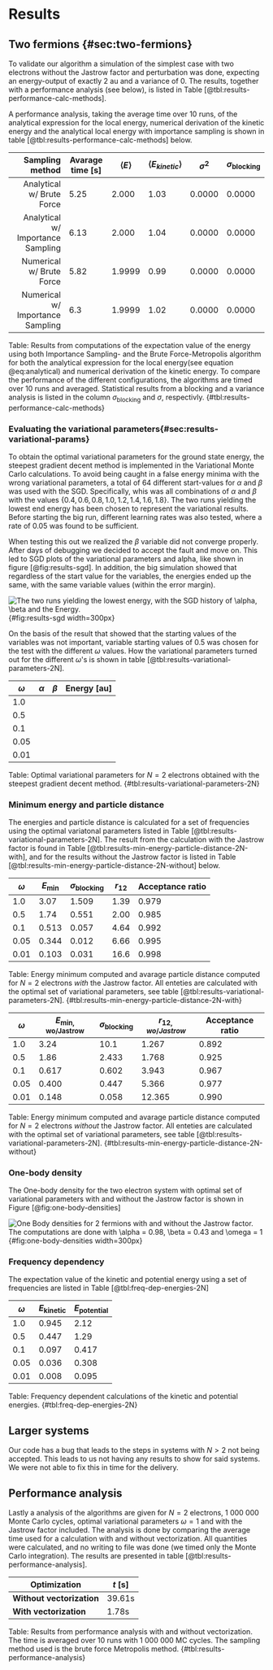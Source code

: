 # Results

## Two fermions {#sec:two-fermions}

To validate our algorithm a simulation of the simplest case with two electrons without the Jastrow factor and perturbation was done, expecting an energy-output of exactly 2 au and a variance of 0. The results, together with a performance analysis (see below), is listed in Table [@tbl:results-performance-calc-methods]. 

A performance analysis, taking the average time over 10 runs, of the analytical expression for the local energy, numerical derivation of the kinetic energy and the analytical local energy with importance sampling is shown in table [@tbl:results-performance-calc-methods] below.


| Sampling method                   | Avarage time [s]|$\langle E \rangle$|$\langle E_{kinetic}\rangle$|$\sigma^2$|$\sigma_{\text{blocking}}$|
| ----:                             | ---             |---                |---                          |---       |---                      |
| Analytical w/ Brute Force         | 5.25            | 2.000             |1.03                         | 0.0000   | 0.0000                  |
| Analytical w/ Importance Sampling | 6.13            | 2.000             |1.04                         | 0.0000   | 0.0000                  |
| Numerical w/ Brute Force          | 5.82            | 1.9999            | 0.99                        | 0.0000   | 0.0000                  |
| Numerical w/ Importance Sampling  | 6.3             | 1.9999            | 1.02                        | 0.0000   | 0.0000                  |

Table: Results from computations of the expectation value of the energy using both Importance Sampling- and the Brute Force-Metropolis algorithm for both the analytical expression for the local energy(see equation @eq:analytical) and numerical derivation of the kinetic energy. To compare the performance of the different configurations, the algorithms are timed over 10 runs and averaged. Statistical results from a blocking and a variance analysis is listed in the column $\sigma_\text{blocking}$ and $\sigma$, respectivly. {#tbl:results-performance-calc-methods} 


### Evaluating the variational parameters{#sec:results-variational-params}

To obtain the optimal variational parameters for the ground state energy, the steepest gradient decent method is implemented in the Variational Monte Carlo calculations. To avoid being caught in a false energy minima with the wrong variational parameters, a total of $64$ different start-values for $\alpha$ and $\beta$ was used with the SGD. Specifically, whis was all combinations of $\alpha$ and $\beta$ with the values $\{0.4, 0.6, 0.8, 1.0, 1.2, 1.4, 1.6, 1.8\}$. The two runs yielding the lowest end energy has been chosen to represent the variational results. Before starting the big run, different learning rates was also tested, where a rate of $0.05$ was found to be sufficient.

When testing this out we realized the $\beta$ variable did not converge properly. After days of debugging we decided to accept the fault and move on. This led to SGD plots of the variational parameters and alpha, like shown in figure [@fig:results-sgd]. In addition, the big simulation showed that regardless of the start value for the variables, the energies ended up the same, with the same variable values (within the error margin).

![The two runs yielding the lowest energy, with the SGD history of $\alpha$, $\beta$ and the Energy.](sgd.png){#fig:results-sgd width=300px}

On the basis of the result that showed that the starting values of the variables was not important, variable starting values of $0.5$ was chosen for the test with the different $\omega$ values. How the variational parameters turned out for the different $\omega$'s is shown in table [@tbl:results-variational-parameters-2N].

| $\omega$ 	| $\alpha$ 	| $\beta$ 	| Energy [au] 	|
|----------	|----------	|---------	|------------	|
| $1.0$    	|          	|         	|            	|
| $0.5$    	|          	|         	|            	|
| $0.1$    	|          	|         	|            	|
| $0.05$   	|          	|         	|            	|
| $0.01$   	|          	|         	|            	|

Table: Optimal variational parameters for $N = 2$ electrons obtained with the steepest gradient decent method. {#tbl:results-variational-parameters-2N}


### Minimum energy and particle distance
The energies and particle distance is calculated for a set of frequencies using the optimal variatonal parameters listed in Table [@tbl:results-variational-parameters-2N]. The result from the calculation with the Jastrow factor is found in Table [@tbl:results-min-energy-particle-distance-2N-with], and for the results without the Jastrow factor is listed in Table [@tbl:results-min-energy-particle-distance-2N-without] below. 

| $\omega$ 	| $E_{\text{min}}$ 	| $\sigma_{\text{blocking}}$ 	| $r_{12}$ 	| Acceptance ratio 	|
|----------	|------------------	|----------------------------	|----------	|------------------	|
| $1.0$    	| 3.07             	| 1.509                      	| 1.39     	| 0.979            	|
| $0.5$    	| 1.74             	| 0.551                      	| 2.00     	| 0.985            	|
| $0.1$    	| 0.513            	| 0.057                      	| 4.64     	| 0.992            	|
| $0.05$   	| 0.344            	| 0.012                      	| 6.66     	| 0.995            	|
| $0.01$   	| 0.103            	| 0.031                      	| 16.6     	| 0.998            	|

Table: Energy minimum computed and avarage particle distance computed for $N = 2$ electrons *with* the Jastrow factor. All enteties are calculated with the optimal set of variational parameters, see table [@tbl:results-variational-parameters-2N]. {#tbl:results-min-energy-particle-distance-2N-with}


| $\omega$ 	| $E_{\text{min, wo/Jastrow}}$ 	| $\sigma_{\text{blocking}}$ 	| $r_{12, wo/Jastrow}$ 	| Acceptance ratio 	|
|----------	|------------------------------	|----------------------------	|----------------------	|------------------	|
| $1.0$    	| 3.24                         	| 10.1                       	| 1.267                	| 0.892            	|
| $0.5$    	| 1.86                         	| 2.433                      	| 1.768                	| 0.925            	|
| $0.1$    	| 0.617                        	| 0.602                      	| 3.943                	| 0.967            	|
| $0.05$   	| 0.400                        	| 0.447                      	| 5.366                	| 0.977            	|
| $0.01$   	| 0.148                        	| 0.058                      	| 12.365               	| 0.990            	|
Table: Energy minimum computed and avarage particle distance computed for $N = 2$ electrons *without* the Jastrow factor. All enteties are calculated with the optimal set of variational parameters, see table [@tbl:results-variational-parameters-2N]. {#tbl:results-min-energy-particle-distance-2N-without}

### One-body density

The One-body density for the two electron system with optimal set of variational parameters with and without the Jastrow factor is shown in Figure [@fig:one-body-densities]

![One Body densities for 2 fermions with and without the Jastrow factor. The computations are done with $\alpha = 0.98$, $\beta = 0.43$ and $\omega = 1$](onebodydensity_2p.png){#fig:one-body-densities width=300px}

### Frequency dependency

The expectation value of the kinetic and potential energy using a set of frequencies are listed in Table [@tbl:freq-dep-energies-2N]

| $\omega$ 	| $E_{\text{kinetic}}$ 	| $E_{\text{potential}}$ 	|
|----------	|----------------------	|------------------------	|
| $1.0$    	|       0.945          	|    2.12                 	|
| $0.5$    	|       0.447          	|    1.29                  	|
| $0.1$    	|       0.097         	|    0.417                 	|
| $0.05$   	|       0.036          	|    0.308                	|
| $0.01$   	|       0.008         	|    0.095                 	|

Table: Frequency dependent calculations of the kinetic and potential energies. {#tbl:freq-dep-energies-2N}

## Larger systems

Our code has a bug that leads to the steps in systems with $N > 2$ not being accepted. This leads to us not having any results to show for said systems. We were not able to fix this in time for the delivery.

## Performance analysis

Lastly a analysis of the algorithms are given for $N = 2$ electrons, 1 000 000 Monte Carlo cycles, optimal variational parameters $\omega = 1$ and with the Jastrow factor included. The analysis is done by comparing the average time used for a calculation with and without vectorization. All quantities were calculated, and no writing to file was done (we timed only the Monte Carlo integration). The results are presented in table [@tbl:results-performance-analysis].

| Optimization               	| $t$ [s] |
|---                        	|---            |
| **Without vectorization**		| 39.61s |
| **With vectorization**        | 1.78s  |

Table: Results from performance analysis with and without vectorization. The time is averaged over 10 runs with 1 000 000 MC cycles. The sampling method used is the brute force Metropolis method. {#tbl:results-performance-analysis}



<!-- Necessary to write something about which computers/specs the analysis is done at?? -->
